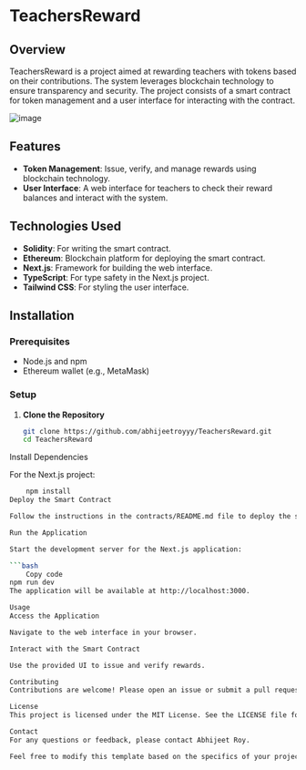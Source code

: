 # TeachersReward

## Overview

TeachersReward is a project aimed at rewarding teachers with tokens based on their contributions. The system leverages blockchain technology to ensure transparency and security. The project consists of a smart contract for token management and a user interface for interacting with the contract.

![image](https://github.com/user-attachments/assets/3edebe3f-5516-46b3-8ded-15d4e4a4765d)


## Features

- **Token Management**: Issue, verify, and manage rewards using blockchain technology.
- **User Interface**: A web interface for teachers to check their reward balances and interact with the system.

## Technologies Used

- **Solidity**: For writing the smart contract.
- **Ethereum**: Blockchain platform for deploying the smart contract.
- **Next.js**: Framework for building the web interface.
- **TypeScript**: For type safety in the Next.js project.
- **Tailwind CSS**: For styling the user interface.

## Installation

### Prerequisites

- Node.js and npm
- Ethereum wallet (e.g., MetaMask)

### Setup

1. **Clone the Repository**

   ```bash
   git clone https://github.com/abhijeetroyyy/TeachersReward.git
   cd TeachersReward
Install Dependencies

For the Next.js project:

```bash
    npm install
Deploy the Smart Contract

Follow the instructions in the contracts/README.md file to deploy the smart contract to the Ethereum network.

Run the Application

Start the development server for the Next.js application:

```bash
    Copy code
npm run dev
The application will be available at http://localhost:3000.

Usage
Access the Application

Navigate to the web interface in your browser.

Interact with the Smart Contract

Use the provided UI to issue and verify rewards.

Contributing
Contributions are welcome! Please open an issue or submit a pull request to contribute to the project.

License
This project is licensed under the MIT License. See the LICENSE file for details.

Contact
For any questions or feedback, please contact Abhijeet Roy.

Feel free to modify this template based on the specifics of your project and its requirements.
